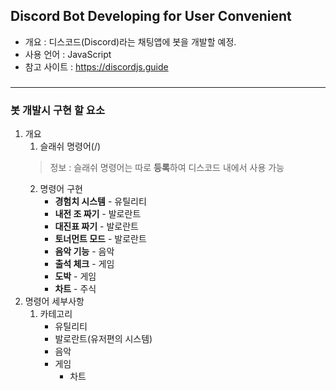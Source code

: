 ## Discord Bot Developing for User Convenient
* 개요 : 디스코드(Discord)라는 채팅앱에 봇을 개발할 예정.
* 사용 언어 : JavaScript
* 참고 사이트 : https://discordjs.guide
###
* * *
### 봇 개발시 구현 할 요소
1. 개요
   1. 슬래쉬 명령어(/)
   > 정보 : 슬래쉬 명령어는 따로 **등록**하여 디스코드 내에서 사용 가능
   2. 명령어 구현
      - **경험치 시스템** - 유틸리티
      - **내전 조 짜기** - 발로란트
      - **대진표 짜기** - 발로란트
      - **토너먼트 모드** - 발로란트
      - **음악 기능** - 음악
      - **출석 체크** - 게임
      - **도박** - 게임
      - **차트** - 주식
2. 명령어 세부사항
   1. 카테고리
      * 유틸리티
      * 발로란트(유저편의 시스템)
      * 음악
      * 게임
        * 차트